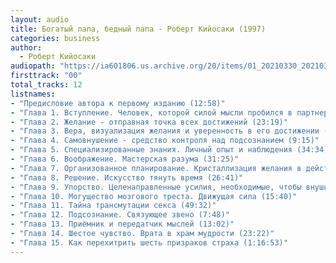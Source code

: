 ```yaml
---
layout: audio
title: Богатый папа, бедный папа - Роберт Кийосаки (1997)
categories: business
author:
  - Роберт Кийосаки
audiopath: "https://ia601806.us.archive.org/20/items/01_20210330_20210330_1738/"
firsttrack: "00"
total_tracks: 12
listnames: 
- "Предисловие автора к первому изданию (12:58)"
- "Глава 1. Вступление. Человек, которой силой мысли пробился в партнеры к Эдисону (31:48)"
- "Глава 2. Желание - отправная точка всех достижений (23:19)"
- "Глава 3. Вера, визуализация желания и уверенность в его достижении (43:43)"
- "Глава 4. Самовнушение - средство контроля над подсознанием (9:15)"
- "Глава 5. Специализированные знания. Личный опыт и наблюдения (34:34)"
- "Глава 6. Воображение. Мастерская разума (31:25)"
- "Глава 7. Организованное планирование. Кристаллизация желания в действие (1:36:54)"
- "Глава 8. Решение. Искусство тянуть время (26:41)"
- "Глава 9. Упорство. Целенаправленные усилия, необходимые, чтобы внушить веру (40:53)"
- "Глава 10. Могущество мозгового треста. Движущая сила (15:40)"
- "Глава 11. Тайна трансмутации секса (49:32)"
- "Глава 12. Подсознание. Связующее звено (7:48)"
- "Глава 13. Приёмник и передатчик мыслей (13:02)"
- "Глава 14. Шестое чувство. Врата в храм мудрости (23:22)"
- "Глава 15. Как перехитрить шесть призраков страха (1:16:53)"
---
```


